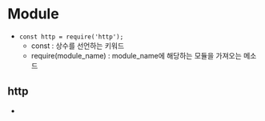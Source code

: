 # Module

* `const http = require('http');`
  * const : 상수를 선언하는 키워드
  * require(module_name) : module_name에 해당하는 모듈을 가져오는 메소드

## http

*
